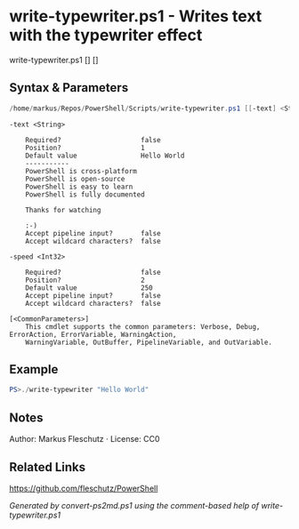 # write-typewriter.ps1 - Writes text with the typewriter effect

write-typewriter.ps1 [<text>] [<speed>]

## Syntax & Parameters
```powershell
/home/markus/Repos/PowerShell/Scripts/write-typewriter.ps1 [[-text] <String>] [[-speed] <Int32>] [<CommonParameters>]
```

```
-text <String>
    
    Required?                    false
    Position?                    1
    Default value                Hello World
    -----------
    PowerShell is cross-platform
    PowerShell is open-source
    PowerShell is easy to learn
    PowerShell is fully documented
    
    Thanks for watching
    
    :-)
    Accept pipeline input?       false
    Accept wildcard characters?  false
```

```
-speed <Int32>
    
    Required?                    false
    Position?                    2
    Default value                250
    Accept pipeline input?       false
    Accept wildcard characters?  false
```

```
[<CommonParameters>]
    This cmdlet supports the common parameters: Verbose, Debug, ErrorAction, ErrorVariable, WarningAction, 
    WarningVariable, OutBuffer, PipelineVariable, and OutVariable.
```

## Example
```powershell
PS>./write-typewriter "Hello World"
```


## Notes
Author: Markus Fleschutz · License: CC0

## Related Links
https://github.com/fleschutz/PowerShell

*Generated by convert-ps2md.ps1 using the comment-based help of write-typewriter.ps1*
